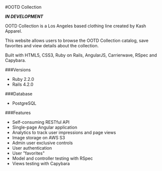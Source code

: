#OOTD Collection

***IN DEVELOPMENT***

OOTD Collection is a Los Angeles based clothing line created by Kash Apparel.

This website allows users to browse the OOTD Collection catalog, save favorites and view details about the collection.

Built with HTML5, CSS3, Ruby on Rails, AngularJS, Carrierwave, RSpec and Capybara.

###Versions

* Ruby 2.2.0
* Rails 4.2.0

###Database

* PostgreSQL


###Features

* Self-consuming RESTful API
* Single-page Angular application
* Analytics to track user impressions and page views
* Image storage on AWS S3
* Admin user exclusive controls
* User authentication
* User "favorites" 
* Model and controller testing with RSpec
* Views testing with Capybara